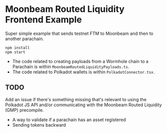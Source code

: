 # Moonbeam Routed Liquidity Frontend Example

Super simple example that sends testnet FTM to Moonbeam and then to another parachain.

```
npm install
npm start
```

- The code related to creating payloads from a Wormhole chain to a Parachain is within `MoonbeamRoutedLiquidityPayloads.ts`. 
- The code related to Polkadot wallets is within `PolkadotConnector.tsx`.

## TODO

Add an issue if there's something missing that's relevant to using the Polkadot JS API and/or communicating with the Moonbeam Routed Liquidity (GMP) precompile.  

- A way to validate if a parachain has an asset registered
- Sending tokens backward
